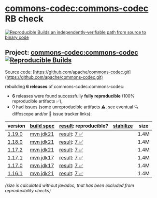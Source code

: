 [commons-codec:commons-codec](https://central.sonatype.com/artifact/commons-codec/commons-codec/versions) RB check
=======

[![Reproducible Builds](https://reproducible-builds.org/images/logos/rb.svg) an independently-verifiable path from source to binary code](https://reproducible-builds.org/)

## Project: [commons-codec:commons-codec](https://central.sonatype.com/artifact/commons-codec/commons-codec/versions) [![Reproducible Builds](https://img.shields.io/endpoint?url=https://raw.githubusercontent.com/jvm-repo-rebuild/reproducible-central/master/content/org/apache/commons/commons-codec/badge.json)](https://github.com/jvm-repo-rebuild/reproducible-central/blob/master/content/org/apache/commons/commons-codec/README.md)

Source code: [https://github.com/apache/commons-codec.git](https://github.com/apache/commons-codec.git)

rebuilding **6 releases** of commons-codec:commons-codec:
- **6** releases were found successfully **fully reproducible** (100% reproducible artifacts :white_check_mark:),
- 0 had issues (some unreproducible artifacts :warning:, see eventual :mag: diffoscope and/or :memo: issue tracker links):

| version | [build spec](/BUILDSPEC.md) | [result](https://reproducible-builds.org/docs/jvm/): reproducible? | [stabilize](https://github.com/google/oss-rebuild/blob/main/cmd/stabilize/README.md) | size |
| -- | --------- | ------ | ------ | -- |
| [1.19.0](https://central.sonatype.com/artifact/commons-codec/commons-codec/1.19.0/pom) | [mvn jdk21](commons-codec-1.19.0.buildspec) | [result](commons-codec-1.19.0.buildinfo): [7 :white_check_mark: ](commons-codec-1.19.0.buildcompare) | | 1.4M |
| [1.18.0](https://central.sonatype.com/artifact/commons-codec/commons-codec/1.18.0/pom) | [mvn jdk21](commons-codec-1.18.0.buildspec) | [result](commons-codec-1.18.0.buildinfo): [7 :white_check_mark: ](commons-codec-1.18.0.buildcompare) | | 1.4M |
| [1.17.2](https://central.sonatype.com/artifact/commons-codec/commons-codec/1.17.2/pom) | [mvn jdk21](commons-codec-1.17.2.buildspec) | [result](commons-codec-1.17.2.buildinfo): [7 :white_check_mark: ](commons-codec-1.17.2.buildcompare) | | 1.4M |
| [1.17.1](https://central.sonatype.com/artifact/commons-codec/commons-codec/1.17.1/pom) | [mvn jdk17](commons-codec-1.17.1.buildspec) | [result](commons-codec-1.17.1.buildinfo): [7 :white_check_mark: ](commons-codec-1.17.1.buildcompare) | | 1.4M |
| [1.17.0](https://central.sonatype.com/artifact/commons-codec/commons-codec/1.17.0/pom) | [mvn jdk17](commons-codec-1.17.0.buildspec) | [result](commons-codec-1.17.0.buildinfo): [7 :white_check_mark: ](commons-codec-1.17.0.buildcompare) | | 1.4M |
| [1.16.1](https://central.sonatype.com/artifact/commons-codec/commons-codec/1.16.1/pom) | [mvn jdk21](commons-codec-1.16.1.buildspec) | [result](commons-codec-1.16.1.buildinfo): [7 :white_check_mark: ](commons-codec-1.16.1.buildcompare) | | 1.4M |

<i>(size is calculated without javadoc, that has been excluded from reproducibility checks)</i>

